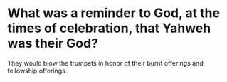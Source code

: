 # What was a reminder to God, at the times of celebration, that Yahweh was their God?

They would blow the trumpets in honor of their burnt offerings and fellowship offerings.
